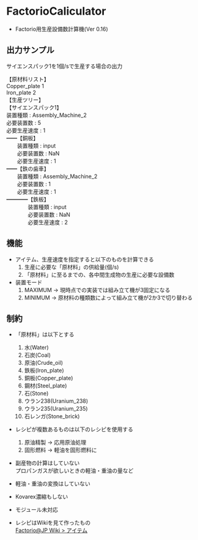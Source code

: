 # FactorioCaliculator

-   Factorio用生産設備数計算機(Ver 0.16)

## 出力サンプル

サイエンスパック1を1個/sで生産する場合の出力

【原材料リスト】  
Copper_plate    1  
Iron_plate    2  
【生産ツリー】  
【サイエンスパック1】  
装置種類  : Assembly_Machine_2  
必要装置数 : 5  
必要生産速度 : 1  
━━【銅板】  
　　装置種類 : input  
　　必要装置数 : NaN  
　　必要生産速度 : 1  
━━【鉄の歯車】  
　　装置種類 : Assembly_Machine_2  
　　必要装置数 : 1  
　　必要生産速度 : 1  
━━━━【鉄板】  
　　　　装置種類 : input  
　　　　必要装置数 : NaN  
　　　　必要生産速度 : 2  

## 機能

-   アイテム、生産速度を指定すると以下のものを計算できる
    1.  生産に必要な「原材料」の供給量(個/s)
    2.  「原材料」に至るまでの、各中間生成物の生産に必要な設備数
-   装置モード  
    1.  MAXIMUM → 現時点での実装では組み立て機が3固定になる
    2.  MINIMUM → 原材料の種類数によって組み立て機が2か3で切り替わる

## 制約

-   「原材料」は以下とする
    1.  水(Water)
    2.  石炭(Coal)
    3.  原油(Crude_oil)
    4.  鉄板(Iron_plate)
    5.  銅板(Copper_plate)
    6.  鋼材(Steel_plate)
    7.  石(Stone)
    8.  ウラン238(Uranium_238)
    9.  ウラン235(Uranium_235)
    10. 石レンガ(Stone_brick)


-   レシピが複数あるものは以下のレシピを使用する
    1.  原油精製 → 応用原油処理
    2.  固形燃料 → 軽油を固形燃料に


-   副産物の計算はしていない  
    プロパンガスが欲しいときの軽油・重油の量など

-   軽油・重油の変換はしていない

-   Kovarex濃縮もしない

-   モジュール未対応
-   レシピはWikiを見て作ったもの  
      [Factorio@JP Wiki > アイテム](https://wikiwiki.jp/factorio/アイテム)
